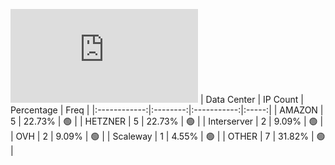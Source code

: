 ![Diagramm](https://github.com/obajay/StateSync-snapshots/blob/main/Projects/Medibloc/1/README.md)
| Data Center | IP Count | Percentage | Freq |
|:------------:|:--------:|:-----------:|:-----:|
| AMAZON | 5 | 22.73% | 🟢 |
| HETZNER | 5 | 22.73% | 🟢 |
| Interserver | 2 | 9.09% | 🟢 |
| OVH | 2 | 9.09% | 🟢 |
| Scaleway | 1 | 4.55% | 🟢 |
| OTHER | 7 | 31.82% | 🟢 |